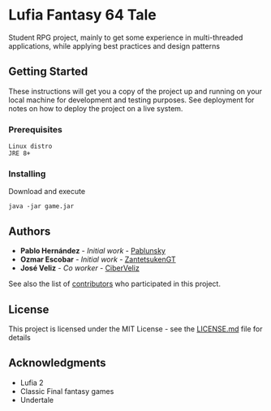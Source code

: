 # Lufia Fantasy 64 Tale

Student RPG project, mainly to get some experience in multi-threaded applications, while applying best practices and design patterns

## Getting Started

These instructions will get you a copy of the project up and running on your local machine for development and testing purposes. See deployment for notes on how to deploy the project on a live system.

### Prerequisites

```
Linux distro
JRE 8+
```

### Installing

Download and execute

```
java -jar game.jar
```

## Authors

* **Pablo Hernández** - *Initial work* - [Pablunsky](https://github.com/Pablunsky)
* **Ozmar Escobar** - *Initial work* - [ZantetsukenGT](https://github.com/ZantetsukenGT)
* **José Veliz** - *Co worker* - [CiberVeliz](https://github.com/CiberVeliz)

See also the list of [contributors](https://github.com/pablunsky/lufia-fantasy-64-tale/graphs/contributors) who participated in this project.

## License

This project is licensed under the MIT License - see the [LICENSE.md](LICENSE.md) file for details

## Acknowledgments

* Lufia 2
* Classic Final fantasy games
* Undertale
